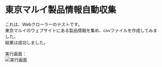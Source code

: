 # 東京マルイ製品情報自動収集
これは、Webクローラーのテストです。<br>
東京マルイのウェブサイトにある製品情報を集め、csvファイルを作成してみました。 <br>
結果は成功しました。<br>
<br>
実行画面：<br>
<img src=""  alt="実行画面" /><br>
